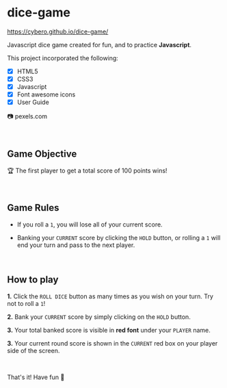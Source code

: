 # dice-game
https://cybero.github.io/dice-game/ 

Javascript dice game created for fun, and to practice **Javascript**.

This project incorporated the following:

- [x] HTML5
- [x] CSS3
- [x] Javascript
- [x] Font awesome icons
- [x] User Guide

:camera: pexels.com

<br />

## Game Objective

:trophy: The first player to get a total score of 100 points wins!

<br />

## Game Rules

* If you roll a `1`, you will lose all of your current score.

* Banking your `CURRENT` score by clicking the `HOLD` button, or rolling a `1` will end your turn and pass to the next player.

<br />

## How to play

**1.** Click the `ROLL DICE` button as many times as you wish on your turn. Try not to roll a `1`!

**2.** Bank your `CURRENT` score by simply clicking on the `HOLD` button. 

**3.** Your total banked score is visible in **red font** under your `PLAYER` name.

**3.** Your current round score is shown in the `CURRENT` red box on your player side of the screen.

<br />

That's it! Have fun :rocket: 

